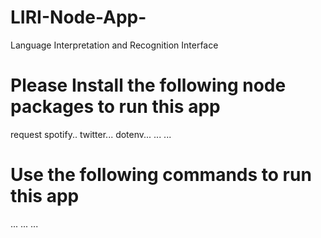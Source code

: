 # LIRI-Node-App-
Language Interpretation and Recognition Interface

# Please Install the following node packages to run this app 
request
spotify..
twitter...
dotenv...
...
...

# Use the following commands to run this app 
...
...
...
